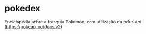 # pokedex
Enciclopédia sobre a franquia Pokemon, com utiilzação da poke-api (https://pokeapi.co/docs/v2)
